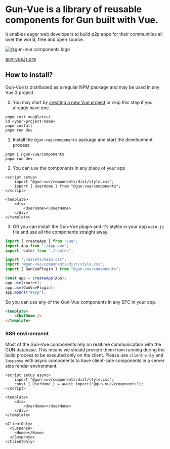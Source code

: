 # Gun-Vue is a library of reusable components for Gun built with Vue.

It enables eager web developers to build p2p apps for their communities all over the world, free and open source.

![@gun-vue components logo](https://gun-vue.js.org/media/svg/components.svg)

[gun-vue.js.org](https://gun-vue.js.org)

## How to install?

Gun-Vue is distributed as a regular NPM package and may be used in any Vue 3 project.

0. You may start by [creating a new Vue project](https://vuejs.org/guide/quick-start.html) or skip this step if you already have one.

```shell
pnpm init vue@latest
cd <your-project-name>
pnpm install
pnpm run dev
```

1. Install the `@gun-vue/components` package and start the development process

```shell
pnpm i @gun-vue/components
pnpm run dev
```

2. You can use the components in any place of your app

```vue
<script setup>
	import "@gun-vue/components/dist/style.css";
	import { UserHome } from "@gun-vue/components";
</script>

<template>
	<div>
		<UserHome></UserHome>
	</div>
</template>
```

3. OR you can install the Gun-Vue plugin and it's styles in your app `main.js` file and use all the components straight away.

```js main.js
import { createApp } from "vue";
import App from "./App.vue";
import router from "./router";

import "./assets/main.css";
import "@gun-vue/components/dist/style.css";
import { GunVuePlugin } from "@gun-vue/components";

const app = createApp(App);
app.use(router);
app.use(GunVuePlugin);
app.mount("#app");
```

So you can use any of the Gun-Vue components in any SFC in your app.

```html
<template>
	<ChatRoom />
</template>
```

### SSR environment

Most of the Gun-Vue components rely on realtime communication with the GUN database. This means we should prevent them from running during the build process to be executed only on the client. Please use `client-only` and `Suspense` with async components to have client-side components in a server side render environment.

```vue Home.vue
<script setup async>
	import "@gun-vue/components/dist/style.css";
	const { UserHome } = await import("@gun-vue/components");
</script>

<template>
	<div>
		<UserHome></UserHome>
	</div>
</template>
```

```vue Index.vue
<ClientOnly>
  <Suspense>
    <Home></Home>
  </Suspense>
</ClientOnly>
```
